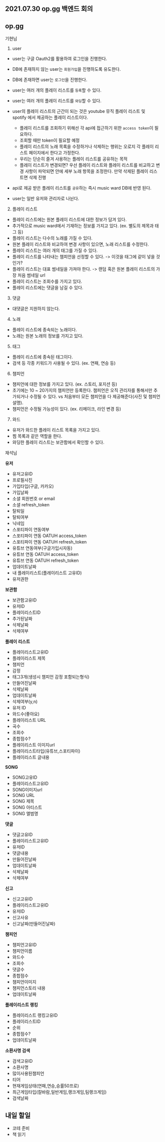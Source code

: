 ## 2021.07.30 op.gg 백엔드 회의

## op.gg

기현님

1. user

 * user는 구글 Oauth2를 활용하여 로그인을 진행한다.
 * DB에 존재하지 않는 user는 `회원가입`을 진행하도록 유도한다.
 * DB에 존재하면 user는 `로그인`을 진행한다.

 * user는 여러 개의 플레이 리스트를 `등록`할 수 있다.
 * user는 여러 개의 플레이 리스트를 `와딩`할 수 있다.
 * user의 플레이 리스트의 근간이 되는 것은 youtube 뮤직 플레이 리스트 및 spotify 에서 제공하는 플레이 리스트이다.
    * 플레이 리스트를 조회하기 위해선 각 api에 접근하기 위한 `access token`이 필요하다.
    * 조회할 때만 token이 필요할 예정
    * 플레이 리스트의 노래 목록을 수정하거나 삭제하는 행위는 오로지 각 플레이 리스트 페이지에서 한다고 가정한다.
    * 우리는 단순히 즐겨 사용하는 플레이 리스트를 공유하는 목적
    * 플레이 리스트가 변경되면? 우선 플레이 리스트와 플레이 리스트를 비교하고 변경 사항이 파악되면 안에 세부 노래 항목을 조정한다. 만약 삭제된 플레이 리스트면 삭제 진행
 * api로 제공 받은 플레이 리스트를 `공유`하는 즉시 music ward DB에 반영 된다.
 * user는 일반 유저와 관리자로 나뉜다.

2. 플레이 리스트
 
 * 플레이 리스트에는 원본 플레이 리스트에 대한 정보가 담겨 있다. 
 * 추가적으로 music ward에서 기재하는 정보를 가지고 있다. (ex. 별도의 제목과 태그 등)
 * 플레이 리스트는 다수의 노래를 가질 수 있다.
 * 원본 플레이 리스트와 비교하여 변경 사항이 있으면, 노래 리스트를 수정한다.
 * 플레이 리스트는 여러 개의 태그를 가질 수 있다.
 * 플레이 리스트를 나타내는 챔피언을 선정할 수 있다. -> 이것을 태그에 같이 넣을 것인가?
 * 플레이 리스트는 대표 썸네일을 가져야 한다. -> 랜덤 혹은 원본 플레이 리스트의 가장 처음 썸네일 url
 * 플레이 리스트는 조회수를 가지고 있다.
 * 플레이 리스트에는 댓글을 남길 수 있다.

3. 댓글

 * 대댓글은 지원하지 않는다.

4. 노래
 
 * 플레이 리스트에 종속되는 노래이다.
 * 노래는 원본 노래의 정보를 가지고 있다.

5. 태그

 * 플레이 리스트에 종속된 태그이다.
 * 검색 등 각종 키워드가 사용될 수 있다. (ex. 연패, 연승 등)

6. 챔피언
 
 * 챔피언에 대한 정보를 가지고 있다. (ex. 스토리, 포지션 등)
 * 초기에는 10 ~ 20가지의 챔피언만 등록한다. 챔피언은 오직 관리자를 통해서만 추가되거나 수정될 수 있다. vs 처음부터 모든 챔피언을 다 제공해준다(사진 및 챔피언 설명).
 * 챔피언은 수정될 가능성이 있다. (ex. 리메이크, 라인 변경 등)

7. 와드

 * 유저가 와드한 플레이 리스트 목록을 가지고 있다.
 * 찜 목록과 같은 역할을 한다.
 * 와딩한 플레이 리스트는 보관함에서 확인할 수 있다.

재석님

**유저**

- 유저고유ID
- 프로필사진
- 가입타입(구글, 카카오)
- 가입날짜
- 소셜 회원번호 or email
- 소셜 refresh_token
- 탈퇴일
- 탈퇴여부
- 닉네임
- 스포티파이 연동여부
- 스포티파이 연동 OATUH access_token
- 스포티파이 연동 OATUH refresh_token
- 유튜브 연동여부(구글가입시자동)
- 유튜브 연동 OATUH access_token
- 유튜브 연동 OATUH refresh_token
- 업데이트날짜
- 내 플레이리스트(플레이리스트 고유ID)
- 유저권한

**보관함**

- 보관함고유ID
- 유저ID
- 플레이리스트ID
- 추가된날짜
- 삭제날짜
- 삭제여부

**플레이 리스트**

- 플레이리스트고유ID
- 플레이리스트 제목
- 챔피언
- 감정
- 태그3개(생성시 챔피언 감정 포함되는형식)
- 만들어진날짜
- 삭제날짜
- 업데이트날짜
- 삭제여부(y,n)
- 유저 ID
- 와드수(좋아요)
- 플레이리스트 URL
- 곡수
- 조회수
- 종합점수?
- 플레이리스트 이미지url
- 플레이리스트타입(유튜브,스포티파이)
- 플레이리스트 글내용

**SONG**

- SONG고유ID
- 플레이리스트고유ID
- SONG이미지url
- SONG URL
- SONG 제목
- SONG 아티스트
- SONG 앨범명

**댓글**

- 댓글고유ID
- 플레이리스트고유ID
- 유저ID
- 댓글내용
- 만들어진날짜
- 업데이트날짜
- 삭제날짜
- 삭제여부

**신고**

- 신고고유ID
- 플레이리스트고유ID
- 유저ID
- 신고사유
- 신고날짜(만들어진날짜)

**챔피언**

- 챔피언고유ID
- 챔피언이름
- 와드수
- 조회수
- 댓글수
- 종합점수
- 챔피언이미지
- 챔피언스토리 내용
- 업데이트날짜

**플레이리스트 랭킹**

- 플레이리스트 랭킹고유ID
- 플레이리스트ID
- 순위
- 종합점수?
- 업데이트날짜

**소환사명 검색**

- 검색고유ID
- 소환사명
- 많이사용된챔피언
- 티어
- 현재게임상태(연패,연승,승률50프로)
- 최근게임타입(칼바람,일반게임,랭크게임,팀랭크게임)
- 검색날짜

## 내일 할일
 - 코테 준비
 - 책 읽기
